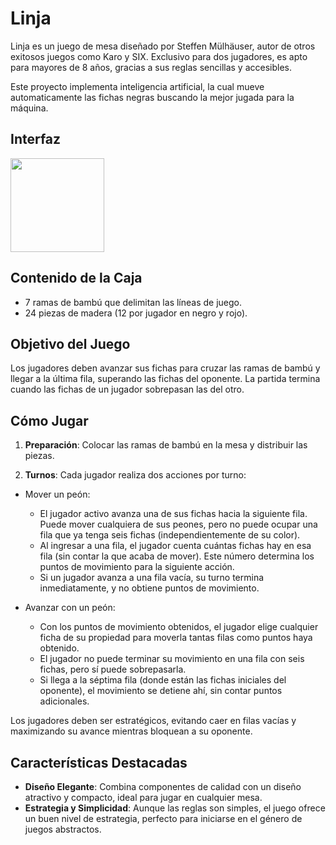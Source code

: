 # Linja
Linja es un juego de mesa diseñado por Steffen Mülhäuser, autor de otros exitosos juegos como Karo y SIX. Exclusivo para dos jugadores, es apto para mayores de 8 años, gracias a sus reglas sencillas y accesibles.

Este proyecto implementa inteligencia artificial, la cual mueve automaticamente las fichas negras buscando la mejor jugada para la máquina.
## Interfaz
<img src="https://github.com/user-attachments/assets/051c4edd-6208-430a-a5c4-337ef0ec7614" width="150">


## Contenido de la Caja
- 7 ramas de bambú que delimitan las líneas de juego.
- 24 piezas de madera (12 por jugador en negro y rojo).
  
## Objetivo del Juego
Los jugadores deben avanzar sus fichas para cruzar las ramas de bambú y llegar a la última fila, superando las fichas del oponente. La partida termina cuando las fichas de un jugador sobrepasan las del otro.

## Cómo Jugar
1. **Preparación**: Colocar las ramas de bambú en la mesa y distribuir las piezas.

2. **Turnos**: Cada jugador realiza dos acciones por turno:

  - Mover un peón:

    - El jugador activo avanza una de sus fichas hacia la siguiente fila. Puede mover cualquiera de sus peones, pero no puede ocupar una fila que ya tenga seis fichas (independientemente       de su color).
    - Al ingresar a una fila, el jugador cuenta cuántas fichas hay en esa fila (sin contar la que acaba de mover). Este número determina los puntos de movimiento para la siguiente acción.
    - Si un jugador avanza a una fila vacía, su turno termina inmediatamente, y no obtiene puntos de movimiento.

  - Avanzar con un peón:

    - Con los puntos de movimiento obtenidos, el jugador elige cualquier ficha de su propiedad para moverla tantas filas como puntos haya obtenido.
    - El jugador no puede terminar su movimiento en una fila con seis fichas, pero sí puede sobrepasarla.
    - Si llega a la séptima fila (donde están las fichas iniciales del oponente), el movimiento se detiene ahí, sin contar puntos adicionales.
  
Los jugadores deben ser estratégicos, evitando caer en filas vacías y maximizando su avance mientras bloquean a su oponente.

## Características Destacadas
- **Diseño Elegante**: Combina componentes de calidad con un diseño atractivo y compacto, ideal para jugar en cualquier mesa.
- **Estrategia y Simplicidad**: Aunque las reglas son simples, el juego ofrece un buen nivel de estrategia, perfecto para iniciarse en el género de juegos abstractos.
